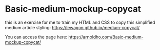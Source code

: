 # Basic-medium-mockup-copycat
this is an exercise for me to train my HTML and CSS to copy this simplified medium article styling: https://lewagon.github.io/medium-copycat/

You can access the page here: https://arnoldho.com/Basic-medium-mockup-copycat/
